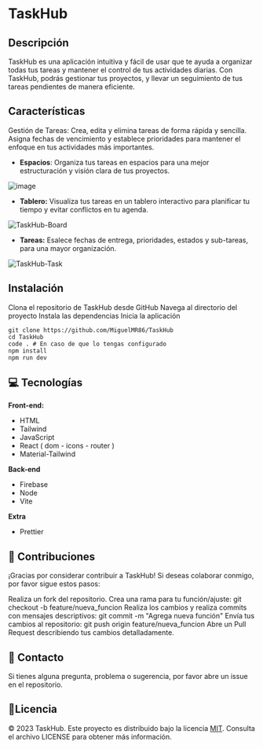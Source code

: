 # TaskHub 
## Descripción
TaskHub es una aplicación intuitiva y fácil de usar que te ayuda a organizar todas tus tareas y mantener el control de tus actividades diarias. Con TaskHub, podrás gestionar tus proyectos, y llevar un seguimiento de tus tareas pendientes de manera eficiente. 

## Características
Gestión de Tareas: Crea, edita y elimina tareas de forma rápida y sencilla. Asigna fechas de vencimiento y establece prioridades para mantener el enfoque en tus actividades más importantes.

- **Espacios**: Organiza tus tareas en espacios para una mejor estructuración y visión clara de tus proyectos.

![image](https://github.com/MiguelMR86/TaskHub/assets/90867675/f295ac2a-b456-423d-b53a-4948ebcdb7f7)

- **Tablero:** Visualiza tus tareas en un tablero interactivo para planificar tu tiempo y evitar conflictos en tu agenda.

![TaskHub-Board](https://github.com/MiguelMR86/TaskHub/assets/90867675/dfaa6157-774b-4cc1-b729-9080e5e13c8e)

- **Tareas:** Esalece fechas de entrega, prioridades, estados y sub-tareas, para una mayor organización.

![TaskHub-Task](https://github.com/MiguelMR86/TaskHub/assets/90867675/b6c5d370-4bfa-4b84-9f38-451c9eaf01d5)

## Instalación
Clona el repositorio de TaskHub desde GitHub
Navega al directorio del proyecto
Instala las dependencias
Inicia la aplicación

```shell
git clone https://github.com/MiguelMR86/TaskHub
cd TaskHub
code . # En caso de que lo tengas configurado
npm install
npm run dev
```
## 💻 Tecnologías
**Front-end:**
* HTML
* Tailwind
* JavaScript
* React ( dom - icons - router )
* Material-Tailwind

**Back-end**
* Firebase
* Node
* Vite

**Extra**
* Prettier

## 🤝 Contribuciones
¡Gracias por considerar contribuir a TaskHub! Si deseas colaborar conmigo, por favor sigue estos pasos:

Realiza un fork del repositorio.
Crea una rama para tu función/ajuste: git checkout -b feature/nueva_funcion
Realiza los cambios y realiza commits con mensajes descriptivos: git commit -m "Agrega nueva función"
Envía tus cambios al repositorio: git push origin feature/nueva_funcion
Abre un Pull Request describiendo tus cambios detalladamente.

## 📱 Contacto
Si tienes alguna pregunta, problema o sugerencia, por favor abre un issue en el repositorio.

## 📜Licencia 
© 2023 TaskHub. Este proyecto es distribuido bajo la licencia [MIT](https://choosealicense.com/licenses/mit/). Consulta el archivo LICENSE para obtener más información.
